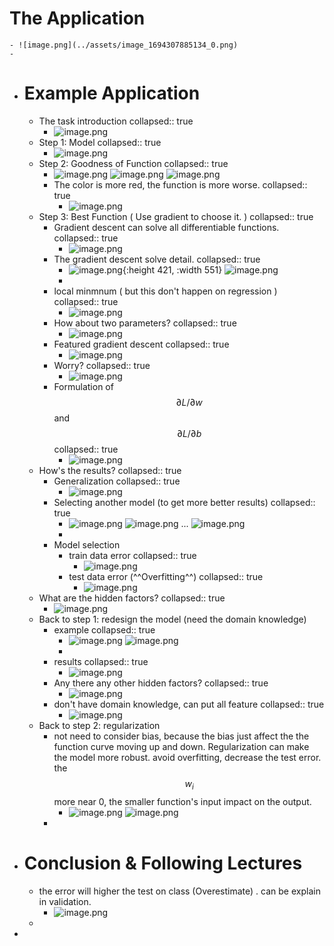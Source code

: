 # The Application
	- ![image.png](../assets/image_1694307885134_0.png)
	-
- # Example Application
	- The task introduction
	  collapsed:: true
		- ![image.png](../assets/image_1694308086743_0.png)
	- Step 1: Model
	  collapsed:: true
		- ![image.png](../assets/image_1694308298616_0.png)
	- Step 2: Goodness of Function
	  collapsed:: true
		- ![image.png](../assets/image_1694308452376_0.png)
		  ![image.png](../assets/image_1694308661145_0.png)
		  ![image.png](../assets/image_1694308809130_0.png)
		- The color is more red, the function is more worse.
		  collapsed:: true
			- ![image.png](../assets/image_1694308991235_0.png)
	- Step 3: Best Function ( Use gradient to choose it.  )
	  collapsed:: true
		- Gradient descent can solve all differentiable functions.
		  collapsed:: true
			- ![image.png](../assets/image_1694309107884_0.png)
		- The gradient descent solve detail.
		  collapsed:: true
			- ![image.png](../assets/image_1694309328860_0.png){:height 421, :width 551}
			  ![image.png](../assets/image_1694309529038_0.png)
			-
		- local minmnum ( but this don't happen on regression )
		  collapsed:: true
			- ![image.png](../assets/image_1694309642915_0.png)
		- How about two parameters?
		  collapsed:: true
			- ![image.png](../assets/image_1694309751429_0.png)
		- Featured gradient descent
		  collapsed:: true
			- ![image.png](../assets/image_1694310000364_0.png)
		- Worry?
		  collapsed:: true
			- ![image.png](../assets/image_1694310120923_0.png)
		- Formulation of $${\partial L}/{\partial w}$$ and $${\partial L}/{\partial b}$$
		  collapsed:: true
			- ![image.png](../assets/image_1694310230877_0.png)
	- How's the results?
	  collapsed:: true
		- Generalization
		  collapsed:: true
			- ![image.png](../assets/image_1694310737198_0.png)
		- Selecting another model (to get more better results)
		  collapsed:: true
			- ![image.png](../assets/image_1694311010782_0.png)
			  ![image.png](../assets/image_1694311079374_0.png)
			  ...
			  ![image.png](../assets/image_1694311292988_0.png)
			-
		- Model selection
			- train data error
			  collapsed:: true
				- ![image.png](../assets/image_1694311427759_0.png)
			- test data error (^^Overfitting^^)
			  collapsed:: true
				- ![image.png](../assets/image_1694311620656_0.png)
	- What are the hidden factors?
	  collapsed:: true
		- ![image.png](../assets/image_1694311843329_0.png)
	- Back to step 1: redesign the model (need the domain knowledge)
		- example
		  collapsed:: true
			- ![image.png](../assets/image_1694312324725_0.png)
			  ![image.png](../assets/image_1694312339971_0.png)
			-
		- results
		  collapsed:: true
			- ![image.png](../assets/image_1694312486447_0.png)
		- Any there any other hidden factors?
		  collapsed:: true
			- ![image.png](../assets/image_1694312534646_0.png)
		- don't have domain knowledge, can put all feature
		  collapsed:: true
			- ![image.png](../assets/image_1694312706295_0.png)
	- Back to step 2: regularization
		- not need to consider bias, because the bias just affect  the the function curve moving up and down. Regularization can make the model more robust. avoid overfitting, decrease the test error. the $$w_i$$ more near 0, the smaller function's input impact on the output.
			- ![image.png](../assets/image_1694315315827_0.png)
			  ![image.png](../assets/image_1694315450492_0.png)
		-
- # Conclusion & Following Lectures
	- the error will higher the test on class (Overestimate) . can be explain in validation.
		- ![image.png](../assets/image_1694315835158_0.png)
	-
-